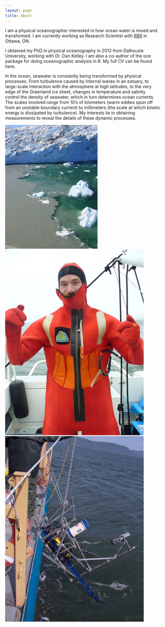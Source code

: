 ```yaml
---
layout: page
title: About
---
```


I am a physical oceanographer interested in how ocean water is mixed and transformed. I am currently working as Research Scientist with [RBR](www.rbr-global.com) in Ottawa, ON. 

I obtained my PhD in physical oceanography in 2012 from Dalhousie University, working with Dr. Dan Kelley. I am also a co-author of the oce package for doing oceanographic analysis in R. My full CV can be found here.

In the ocean, seawater is constantly being transformed by physical processes. From turbulence caused by internal waves in an estuary, to large-scale interaction with the atmosphere at high latitudes, to the very edge of the Greenland ice sheet, changes in temperature and salinity control the density of seawater, which in turn determines ocean currents. The scales involved range from 10’s of kilometers (warm eddies spun off from an unstable boundary current) to millimeters (the scale at which kinetic energy is dissipated by turbulence). My interests lie in obtaining measurements to reveal the details of these dynamic processes.

![subglacial plume](images/img_05073.jpg)![SLEIWEX survival](images/sleiwex_survival.jpg)![SLEIWEX mooring](images/sleiwex_mooring.jpg)
